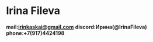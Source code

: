 # Irina Fileva
__mail:**irinkaskai@gmail.com**__
__discord:**Ирина(@IrinaFileva)**__
__phone:**+7(917)4424198**__
